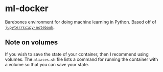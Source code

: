 # ml-docker

Barebones environment for doing machine learning in Python. Based off of [`jupyter/scipy-notebook`](https://github.com/jupyter/docker-stacks).

## Note on volumes

If you wish to save the state of your container, then I recommend using volumes. The `aliases.sh` file lists a command for running the container with a volume so that you can save your state.

